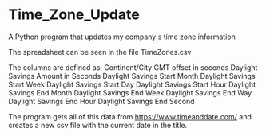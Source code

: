# Time_Zone_Update
A Python program that updates my company's time zone information


The spreadsheet can be seen in the file TimeZones.csv

The columns are defined as:
  Continent/City
  GMT offset in seconds
  Daylight Savings Amount in Seconds
  Daylight Savings Start Month
  Daylight Savings Start Week
  Daylight Savings Start Day
  Daylight Savings Start Hour
  Daylight Savings End Month
  Daylight Savings End Week
  Daylight Savings End Way
  Daylight Savings End Hour
  Daylight Savings End Second

The program gets all of this data from https://www.timeanddate.com/ and creates a new csv file with the current date in the title.
